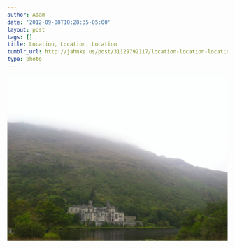 ```yaml
---
author: Adam
date: '2012-09-08T10:28:35-05:00'
layout: post
tags: []
title: Location, Location, Location
tumblr_url: http://jahnke.us/post/31129792117/location-location-location-view-on-path
type: photo
---
```


![](/media/tumblr_ma1hrpe0Tc1qga9s2o1_1280.jpg)
